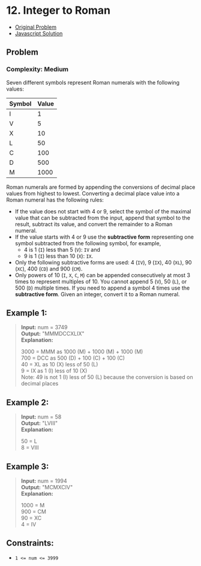# 12. Integer to Roman

- [Original Problem](https://leetcode.com/problems/integer-to-roman/description/)
- [Javascript Solution](solution-1-javascript)

## Problem
### Complexity: Medium

Seven different symbols represent Roman numerals with the following values:

| Symbol	| Value |
|-----------|-------|
| I	| 1 |
| V	| 5 |
| X	| 10 |
| L	| 50 |
| C	| 100 |
| D	| 500 |
| M	| 1000 |

Roman numerals are formed by appending the conversions of decimal place values from highest to lowest. Converting a decimal place value into a Roman numeral has the following rules:

- If the value does not start with 4 or 9, select the symbol of the maximal value that can be subtracted from the input, append that symbol to the result, subtract its value, and convert the remainder to a Roman numeral.
- If the value starts with 4 or 9 use the **subtractive form** representing one symbol subtracted from the following symbol, for example, 
  - 4 is 1 (`I`) less than 5 (`V`): `IV` and 
  - 9 is 1 (`I`) less than 10 (`X`): `IX`. 
- Only the following subtractive forms are used: 4 (`IV`), 9 (`IX`), 40 (`XL`), 90 (`XC`), 400 (`CD`) and 900 (`CM`).
- Only powers of 10 (`I`, `X`, `C`, `M`) can be appended consecutively at most 3 times to represent multiples of 10. You cannot append 5 (`V`), 50 (`L`), or 500 (`D`) multiple times. If you need to append a symbol 4 times use the **subtractive form**.
Given an integer, convert it to a Roman numeral.

## Example 1:

> **Input:** num = 3749\
> **Output:** "MMMDCCXLIX"\
> **Explanation:**
>
> 3000 = MMM as 1000 (M) + 1000 (M) + 1000 (M)\
> 700 = DCC as 500 (D) + 100 (C) + 100 (C)\
>  40 = XL as 10 (X) less of 50 (L)\
>   9 = IX as 1 (I) less of 10 (X)\
> Note: 49 is not 1 (I) less of 50 (L) because the conversion is based on decimal places

## Example 2:

> **Input:** num = 58\
> **Output:** "LVIII"\
> **Explanation:**
> 
> 50 = L\
> 8 = VIII

## Example 3:

> **Input:** num = 1994\
> **Output:** "MCMXCIV"\
> **Explanation:**
> 
> 1000 = M\
> 900 = CM\
>  90 = XC\
>   4 = IV

## Constraints:

- `1 <= num <= 3999`